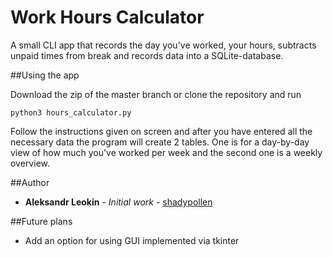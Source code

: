 # Work Hours Calculator

A small CLI app that records the day you've worked, your hours, subtracts unpaid times from break and records data into a SQLite-database.

##Using the app

Download the zip of the master branch or clone the repository and run
```
python3 hours_calculator.py
```

Follow the instructions given on screen and after you have entered all the necessary data the program will create 2 tables. One is for a day-by-day view of how much you've worked per week and the second one is a weekly overview.

##Author

* **Aleksandr Leokin** - *Initial work* - [shadypollen](https://github.com/shadypollen)

##Future plans

* Add an option for using GUI implemented via tkinter


